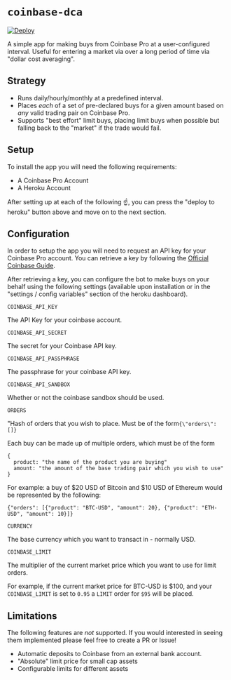 # `coinbase-dca`

[![Deploy](https://www.herokucdn.com/deploy/button.svg)](https://heroku.com/deploy?template=https://github.com/brendanjryan/coinbase-dca)

A simple app for making buys from Coinbase Pro at a user-configured interval. Useful for entering a market via over a long period of time via "dollar cost averaging".

## Strategy

- Runs daily/hourly/monthly at a predefined interval.
- Places _each_ of a set of pre-declared buys for a given amount based on _any_ valid trading pair on Coinbase Pro.
- Supports "best effort" limit buys, placing limit buys when possible but falling back to the "market" if the trade would fail.

## Setup

To install the app you will need the following requirements:

- A Coinbase Pro Account
- A Heroku Account

After setting up at each of the following ☝️, you can press the "deploy to heroku" button above and move on to the next section.

## Configuration

In order to setup the app you will need to request an API key for your Coinbase Pro account. You can retrieve a key by following the [Official Coinbase Guide](https://help.coinbase.com/en/pro/other-topics/api/how-do-i-create-an-api-key-for-coinbase-pro).

After retrieving a key, you can configure the bot to make buys on your behalf using the following settings (available upon installation or in the "settings / config variables" section of the heroku dashboard).

`COINBASE_API_KEY`

The API Key for your coinbase account.

`COINBASE_API_SECRET`

The secret for your Coinbase API key.

`COINBASE_API_PASSPHRASE`

The passphrase for your coinbase API key.

`COINBASE_API_SANDBOX`

Whether or not the coinbase sandbox should be used.

`ORDERS`

"Hash of orders that you wish to place. Must be of the form`{\"orders\": []}`

Each buy can be made up of multiple orders, which must be of the form

```
{
  product: "the name of the product you are buying"
  amount: "the amount of the base trading pair which you wish to use"
}
```

For example: a buy of $20 USD of Bitcoin and $10 USD of Ethereum would be represented by the following:

```
{"orders": [{"product": "BTC-USD", "amount": 20}, {"product": "ETH-USD", "amount": 10}]}
```

`CURRENCY`

The base currency which you want to transact in - normally USD.

`COINBASE_LIMIT`

The multiplier of the current market price which you want to use for limit orders.

For example, if the current market price for BTC-USD is \$100, and your `COINBASE_LIMIT` is set to `0.95` a `LIMIT` order for `$95` will be placed.


## Limitations

The following features are _not_ supported. If you would interested in seeing them implemented please feel free to create a PR or Issue!

- Automatic deposits to Coinbase from an external bank account.
- "Absolute" limit price for small cap assets
- Configurable limits for different assets

